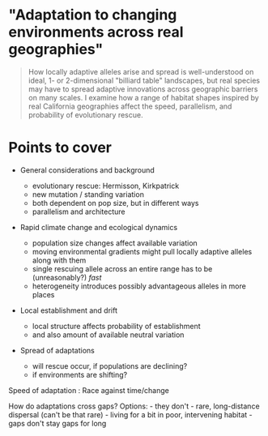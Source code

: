 

"Adaptation to changing environments across real geographies"
=============================================================

> How locally adaptive alleles arise and spread is well-understood on
> ideal, 1- or 2-dimensional "billiard table" landscapes,
> but real species may have to spread adaptive innovations across
> geographic barriers on many scales.  I examine how a range of habitat shapes
> inspired by real California geographies affect the speed, parallelism,
> and probability of evolutionary rescue.


Points to cover
===============

* General considerations and background
    - evolutionary rescue: Hermisson, Kirkpatrick
    - new mutation / standing variation
    - both dependent on pop size, but in different ways
    - parallelism and architecture

* Rapid climate change and ecological dynamics
    - population size changes affect available variation
    - moving environmental gradients might pull locally adaptive alleles along with them
    - single rescuing allele across an entire range has to be (unreasonably?) *fast*
    - heterogeneity introduces possibly advantageous alleles in more places

* Local establishment and drift
    - local structure affects probability of establishment
    - and also amount of available neutral variation

* Spread of adaptations
    - will rescue occur, if populations are declining?
    - if environments are shifting?


Speed of adaptation : Race against time/change

How do adaptations cross gaps?  Options:
    - they don't
    - rare, long-distance dispersal (can't be that rare)
    - living for a bit in poor, intervening habitat
    - gaps don't stay gaps for long

